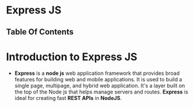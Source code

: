 # Express JS

## Table Of Contents

# Introduction to Express JS
* __Express__ is a __node js__ web application framework that provides broad features for building web and mobile applications. It is used to build a single page, multipage, and hybrid web application. It's a layer built on the top of the Node js that helps manage servers and routes. __Express__ is ideal for creating fast __REST APIs__ in __NodeJS__.